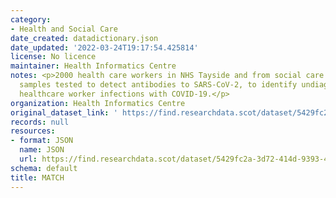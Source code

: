 ```yaml
---
category:
- Health and Social Care
date_created: datadictionary.json
date_updated: '2022-03-24T19:17:54.425814'
license: No licence
maintainer: Health Informatics Centre
notes: <p>2000 health care workers in NHS Tayside and from social care will have blood
  samples tested to detect antibodies to SARS-CoV-2, to identify undiagnosed asymptomatic
  healthcare worker infections with COVID-19.</p>
organization: Health Informatics Centre
original_dataset_link: ' https://find.researchdata.scot/dataset/5429fc2a-3d72-414d-9393-4079c4c6c0fa'
records: null
resources:
- format: JSON
  name: JSON
  url: https://find.researchdata.scot/dataset/5429fc2a-3d72-414d-9393-4079c4c6c0fa/resource/5429fc2a-3d72-414d-9393-4079c4c6c0fa/download/datadictionary.json
schema: default
title: MATCH
---
```

